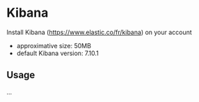 # Kibana

Install Kibana (https://www.elastic.co/fr/kibana) on your account

* approximative size: 50MB
* default Kibana version: 7.10.1

## Usage

...
